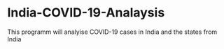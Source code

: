 # India-COVID-19-Analaysis
This programm will analyise COVID-19 cases in India and the states from India
